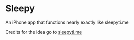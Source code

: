 # Sleepy
An iPhone app that functions nearly exactly like sleepyti.me

Credits for the idea go to <a href='sleepyti.me'>sleepyti.me</a>
